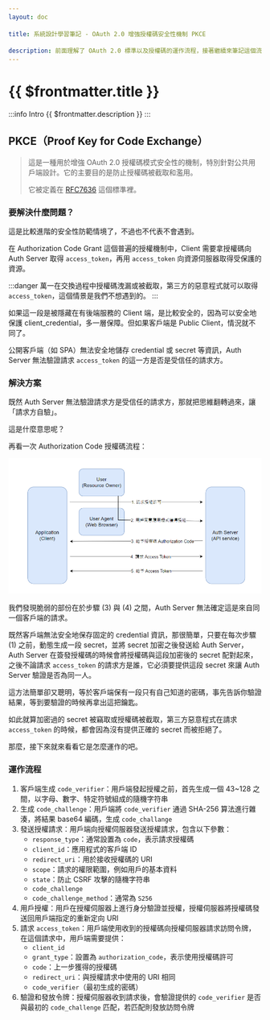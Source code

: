 ```yaml
---
layout: doc

title: 系統設計學習筆記 - OAuth 2.0 增強授權碼安全性機制 PKCE

description: 前面理解了 OAuth 2.0 標準以及授權碼的運作流程，接著繼續來筆記這個流程的擴展：PKCE。
---
```


# {{ $frontmatter.title }}

:::info Intro
{{ $frontmatter.description }}
:::

## PKCE（Proof Key for Code Exchange）

> 這是一種用於增強 OAuth 2.0 授權碼模式安全性的機制，特別針對公共用戶端設計。它的主要目的是防止授權碼被截取和濫用。
>
> 它被定義在 [RFC7636](https://datatracker.ietf.org/doc/html/rfc7636) 這個標準裡。

### 要解決什麼問題？

這是比較進階的安全性防範情境了，不過也不代表不會遇到。

在 Authorization Code Grant 這個普遍的授權機制中，Client 需要拿授權碼向 Auth Server 取得 `access_token`，再用 `access_token` 向資源伺服器取得受保護的資源。

:::danger
萬一在交換過程中授權碼洩漏或被截取，第三方的惡意程式就可以取得 `access_token`，這個情景是我們不想遇到的。
:::

如果這一段是被隱藏在有後端服務的 Client 端，是比較安全的，因為可以安全地保護 client_credential，多一層保障。但如果客戶端是 Public Client，情況就不同了。

公開客戶端（如 SPA）無法安全地儲存 credential 或 secret 等資訊，Auth Server 無法驗證請求 `access_token` 的這一方是否是受信任的請求方。

### 解決方案

既然 Auth Server 無法驗證請求方是受信任的請求方，那就把思維翻轉過來，讓「請求方自驗」。

這是什麼意思呢？

再看一次 Authorization Code 授權碼流程：

![oauth authorization code flow](./oauth-2/oauth-authorization-code-flow.png)

我們發現脆弱的部份在於步驟 (3) 與 (4) 之間，Auth Server 無法確定這是來自同一個客戶端的請求。

既然客戶端無法安全地保存固定的 credential 資訊，那很簡單，只要在每次步驟 (1) 之前，動態生成一段 secret，並將 secret 加密之後發送給 Auth Server，Auth Server 在簽發授權碼的時候會將授權碼與這段加密後的 secret 配對起來，之後不論請求 `access_token` 的請求方是誰，它必須要提供這段 secret 來讓 Auth Server 驗證是否為同一人。

這方法簡單卻又聰明，等於客戶端保有一段只有自己知道的密碼，事先告訴你驗證結果，等到要驗證的時候再拿出這把鑰匙。

如此就算加密過的 secret 被竊取或授權碼被截取，第三方惡意程式在請求 `access_token` 的時候，都會因為沒有提供正確的 secret 而被拒絕了。

那麼，接下來就來看看它是怎麼運作的吧。

### 運作流程

1. 客戶端生成 `code_verifier`：用戶端發起授權之前，首先生成一個 43~128 之間，以字母、數字、特定符號組成的隨機字符串
1. 生成 `code_challenge`：用戶端將 `code_verifier` 通過 SHA-256 算法進行雜湊，將結果 base64 編碼，生成 `code_challange`
1. 發送授權請求：用戶端向授權伺服器發送授權請求，包含以下參數：
   - `response_type`：通常設置為 `code`，表示請求授權碼
   - `client_id`：應用程式的客戶端 ID
   - `redirect_uri`：用於接收授權碼的 URI
   - `scope`：請求的權限範圍，例如用戶的基本資料
   - `state`：防止 CSRF 攻擊的隨機字符串
   - `code_challenge`
   - `code_challenge_method`：通常為 `S256`
1. 用戶授權：用戶在授權伺服器上進行身分驗證並授權，授權伺服器將授權碼發送回用戶端指定的重新定向 URI
1. 請求 `access_token`：用戶端使用收到的授權碼向授權伺服器請求訪問令牌，在這個請求中，用戶端需要提供：
   - `client_id`
   - `grant_type`：設置為 `authorization_code`，表示使用授權碼許可
   - `code`：上一步獲得的授權碼
   - `redirect_uri`：與授權請求中使用的 URI 相同
   - `code_verifier`（最初生成的密碼）
1. 驗證和發放令牌：授權伺服器收到請求後，會驗證提供的 `code_verifier` 是否與最初的 `code_challenge` 匹配，若匹配則發放訪問令牌
